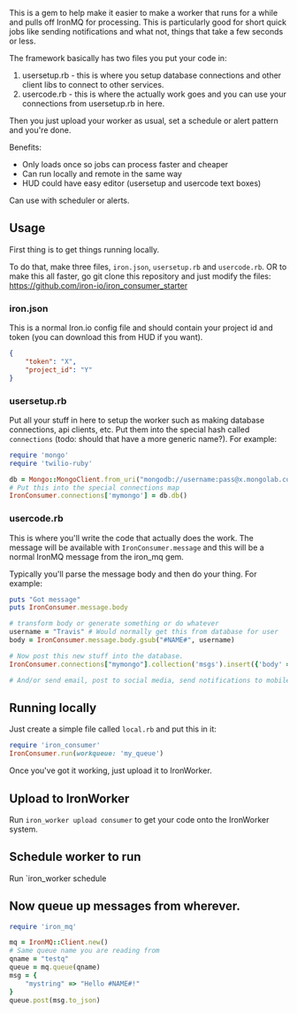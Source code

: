 This is a gem to help make it easier to make a worker that runs for a while and pulls off IronMQ for processing. This is particularly good for short quick jobs like sending notifications and what not, things that take a few seconds or less. 

The framework basically has two files you put your code in:

1. usersetup.rb - this is where you setup database connections and other client libs to connect to other services.
2. usercode.rb - this is where the actually work goes and you can use your connections from usersetup.rb in here.

Then you just upload your worker as usual, set a schedule or alert pattern and you're done. 

Benefits:

- Only loads once so jobs can process faster and cheaper
- Can run locally and remote in the same way
- HUD could have easy editor (usersetup and usercode text boxes)

Can use with scheduler or alerts.

## Usage

First thing is to get things running locally.

To do that, make three files, `iron.json`, `usersetup.rb` and
`usercode.rb`. OR to make this all faster, go git clone this repository and just modify the files:
https://github.com/iron-io/iron_consumer_starter

### iron.json

This is a normal Iron.io config file and should contain your project id and token (you can download this from
HUD if you want).

```json
{
    "token": "X",
    "project_id": "Y"
}
```

### usersetup.rb

Put all your stuff in here to setup the worker such as making database connections, api clients, etc. Put them
into the special hash called `connections` (todo: should that have a more generic name?). For example:

```ruby
require 'mongo'
require 'twilio-ruby'

db = Mongo::MongoClient.from_uri("mongodb://username:pass@x.mongolab.com:12345/tester")
# Put this into the special connections map
IronConsumer.connections['mymongo'] = db.db()
```

### usercode.rb

This is where you'll write the code that actually does the work. The message will be available with
`IronConsumer.message` and this will be a normal IronMQ message from the iron_mq gem.

Typically you'll parse the message body and then do your thing. For example:

```ruby
puts "Got message"
puts IronConsumer.message.body

# transform body or generate something or do whatever
username = "Travis" # Would normally get this from database for user
body = IronConsumer.message.body.gsub("#NAME#", username)

# Now post this new stuff into the database.
IronConsumer.connections["mymongo"].collection('msgs').insert({'body' => body})

# And/or send email, post to social media, send notifications to mobile phone, etc.
```

## Running locally

Just create a simple file called `local.rb` and put this in it:

```ruby
require 'iron_consumer'
IronConsumer.run(workqueue: 'my_queue')
```

Once you've got it working, just upload it to IronWorker.

## Upload to IronWorker

Run `iron_worker upload consumer` to get your code onto the IronWorker system.

## Schedule worker to run

Run `iron_worker schedule

## Now queue up messages from wherever.

```ruby
require 'iron_mq'

mq = IronMQ::Client.new()
# Same queue name you are reading from
qname = "testq"
queue = mq.queue(qname)
msg = {
    "mystring" => "Hello #NAME#!"
}
queue.post(msg.to_json)
```




